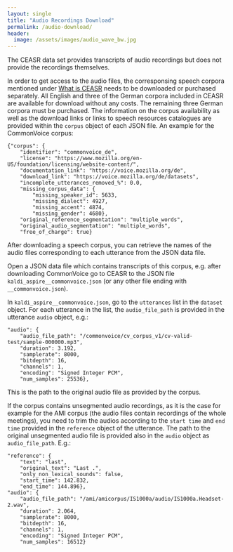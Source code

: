 ```yaml
---
layout: single
title: "Audio Recordings Download"
permalink: /audio-download/
header:
  image: /assets/images/audio_wave_bw.jpg
---
```


The CEASR data set provides transcripts of audio recordings but does not provide the recordings themselves.

In order to get access to the audio files, the corresponsing speech corpora mentioned under [What is CEASR](https://ceasr-corpus.github.io/scope/) needs to be downloaded or purchased separately.
All English and three of the German corpora included in CEASR are available for download without any costs.
The remaining three German corpora must be purchased.
The information on the corpus availability as well as the download links
or links to speech resources catalogues are provided within the ``corpus`` object of each JSON file. An example for the CommonVoice corpus:

```
{"corpus": {
    "identifier": "commonvoice_de",
    "license": "https://www.mozilla.org/en-US/foundation/licensing/website-content/",
    "documentation_link": "https://voice.mozilla.org/de",
    "download_link": "https://voice.mozilla.org/de/datasets",
    "incomplete_utterances_removed_%": 0.0,
    "missing_corpus_data": {
        "missing_speaker_id": 5633,
        "missing_dialect": 4927,
        "missing_accent": 4874,
        "missing_gender": 4680},
    "original_reference_segmentation": "multiple_words",
    "original_audio_segmentation": "multiple_words",
    "free_of_charge": true}
```

After downloading a speech corpus, you can retrieve the names of the audio files corresponding to each utterance from the JSON data file.

Open a JSON data file which contains transcripts of this corpus,
e.g. after downloading CommonVoice go to CEASR to the JSON file ``kaldi_aspire__commonvoice.json``
(or any other file ending with ``__commonvoice.json``).

In ``kaldi_aspire__commonvoice.json``, go to the ``utterances`` list in the ``dataset`` object. For each utterance in the list, the ``audio_file_path`` is provided in the utterance ``audio`` object, e.g.:
```
"audio": {
    "audio_file_path": "/commonvoice/cv_corpus_v1/cv-valid-test/sample-000000.mp3",
    "duration": 3.192,
    "samplerate": 8000,
    "bitdepth": 16,
    "channels": 1,
    "encoding": "Signed Integer PCM",
    "num_samples": 25536},
```
This is the path to the original audio file as provided by the corpus.

If the corpus contains unsegmented audio recordings, as it is the case for example for the AMI corpus
(the audio files contain recordings of the whole meetings),
you need to trim the audios according to the ``start time`` and ``end time`` provided in the ``reference`` object of the utterance.
The path to the original unsegmented audio file is provided also in the ``audio`` object as ``audio_file_path``. E.g.:

```
"reference": {
    "text": "last",
    "original_text": "Last .",
    "only_non_lexical_sounds": false,
    "start_time": 142.832,
    "end_time": 144.896},
"audio": {
    "audio_file_path": "/ami/amicorpus/IS1000a/audio/IS1000a.Headset-2.wav",
    "duration": 2.064,
    "samplerate": 8000,
    "bitdepth": 16,
    "channels": 1,
    "encoding": "Signed Integer PCM",
    "num_samples": 16512}
```